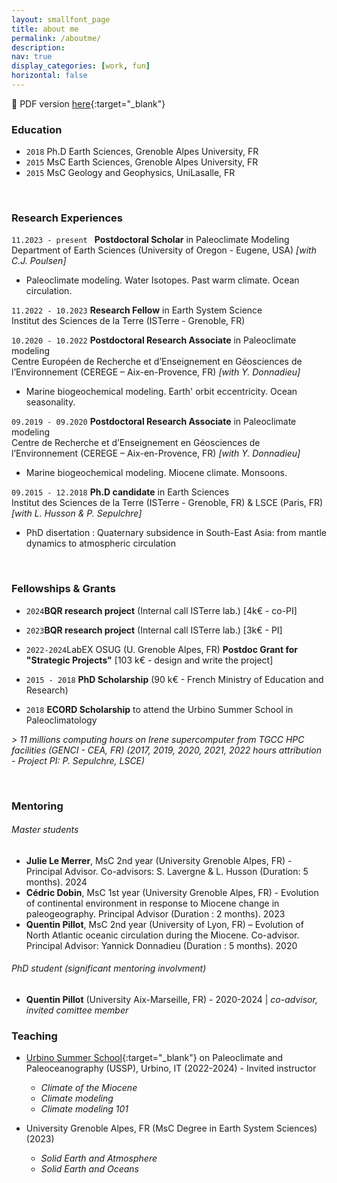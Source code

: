 ```yaml
---
layout: smallfont_page
title: about me
permalink: /aboutme/
description: 
nav: true
display_categories: [work, fun]
horizontal: false
---
```


📄 PDF version [here](/assets/pdf/CV2023_ACSarr.pdf){:target="_blank"}

### Education

- `2018` Ph.D Earth Sciences, Grenoble Alpes University, FR
- `2015` MsC Earth Sciences, Grenoble Alpes University, FR
- `2015` MsC Geology and Geophysics, UniLasalle, FR
<p>&nbsp;</p>

### Research Experiences

`11.2023 - present ` __Postdoctoral Scholar__ in Paleoclimate Modeling <br>
Department of Earth Sciences (University of Oregon - Eugene, USA) _[with C.J. Poulsen]_</br>
- Paleoclimate modeling. Water Isotopes. Past warm climate. Ocean circulation.

`11.2022 - 10.2023` __Research Fellow__ in Earth System Science <br>
Institut des Sciences de la Terre (ISTerre - Grenoble, FR)</br>

`10.2020 - 10.2022` __Postdoctoral Research Associate__ in Paleoclimate modeling <br>
Centre Européen de Recherche et d’Enseignement en Géosciences de l’Environnement (CEREGE – Aix-en-Provence, FR) _[with Y. Donnadieu]_</br>

-  Marine biogeochemical modeling. Earth' orbit eccentricity. Ocean seasonality.

`09.2019 - 09.2020` __Postdoctoral Research Associate__ in Paleoclimate modeling <br>
Centre de Recherche et d’Enseignement en Géosciences de l’Environnement (CEREGE – Aix-en-Provence, FR) _[with Y. Donnadieu]_</br>

-  Marine biogeochemical modeling. Miocene climate. Monsoons.

`09.2015 - 12.2018` __Ph.D candidate__ in Earth Sciences <br>
Institut des Sciences de la Terre (ISTerre -  Grenoble, FR) & LSCE (Paris, FR) _[with L. Husson & P. Sepulchre]_</br>

-  PhD disertation : Quaternary subsidence in South-East Asia: from mantle dynamics to atmospheric circulation

<p>&nbsp;</p>

### Fellowships & Grants
-  `2024`__BQR research project__ (Internal call ISTerre lab.) [4k€ - co-PI]
-  `2023`__BQR research project__ (Internal call ISTerre lab.) [3k€ - PI]
- `2022-2024`LabEX OSUG (U. Grenoble Alpes, FR) __Postdoc Grant for "Strategic Projects"__ [103 k€ - design and write the project]
- `2015 - 2018` __PhD Scholarship__ (90 k€ - French Ministry of Education and Research)

- `2018` __ECORD Scholarship__ to attend the Urbino Summer School in Paleoclimatology

_> 11 millions computing hours on Irene supercomputer from TGCC HPC facilities (GENCI - CEA, FR) (2017, 2019, 2020, 2021, 2022 hours attribution - Project PI: P. Sepulchre, LSCE)_

<p>&nbsp;</p>

### Mentoring

###### Master students
- __Julie Le Merrer__, MsC 2nd year (University Grenoble Alpes, FR) - Principal Advisor. Co-advisors: S. Lavergne & L. Husson (Duration: 5 months). 2024
- __Cédric Dobin__, MsC 1st year (University Grenoble Alpes, FR) - Evolution of continental environment in response to Miocene change in paleogeography. Principal Advisor (Duration : 2 months). 2023
- __Quentin Pillot__, MsC 2nd year (University of Lyon, FR) – Evolution of North Atlantic oceanic circulation during the Miocene. Co-advisor. Principal Advisor: Yannick Donnadieu (Duration : 5 months). 2020

###### PhD student (_significant mentoring involvment_)
- __Quentin Pillot__ (University Aix-Marseille, FR) - 2020-2024 | _co-advisor, invited comittee member_

### Teaching

- [Urbino Summer School](https://urbinossp.wordpress.com/){:target="_blank"} on Paleoclimate and Paleoceanography (USSP), Urbino, IT (2022-2024) - Invited instructor
  - _Climate of the Miocene_
  - _Climate modeling_
  - _Climate modeling 101_

- University Grenoble Alpes, FR (MsC Degree in Earth System Sciences) (2023)
  - _Solid Earth and Atmosphere_
  - _Solid Earth and Oceans_


